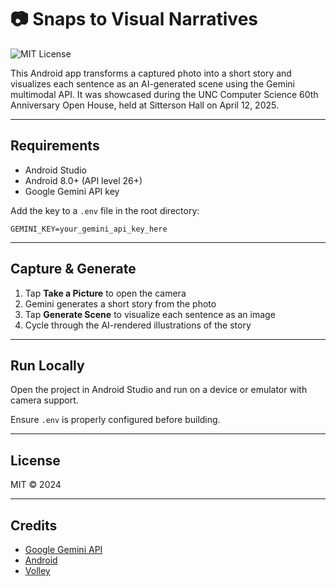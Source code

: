 # 📷 Snaps to Visual Narratives

![MIT License](https://img.shields.io/badge/License-MIT-blue.svg)

This Android app transforms a captured photo into a short story and visualizes each sentence as an
AI-generated scene using the Gemini multimodal API. It was showcased during the UNC Computer Science
60th Anniversary Open House, held at Sitterson Hall on April 12, 2025.

---

## Requirements

- Android Studio
- Android 8.0+ (API level 26+)
- Google Gemini API key

Add the key to a `.env` file in the root directory:

```env
GEMINI_KEY=your_gemini_api_key_here
```

---

## Capture & Generate

1. Tap **Take a Picture** to open the camera
2. Gemini generates a short story from the photo
3. Tap **Generate Scene** to visualize each sentence as an image
4. Cycle through the AI-rendered illustrations of the story

---

## Run Locally

Open the project in Android Studio and run on a device or emulator with camera support.

Ensure `.env` is properly configured before building.

---

## License

MIT © 2024

---

## Credits

- [Google Gemini API](https://ai.google.dev/)
- [Android](https://developer.android.com/)
- [Volley](https://developer.android.com/training/volley)